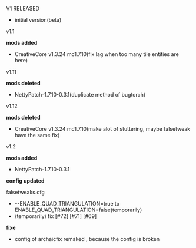 V1 RELEASED

* initial version(beta)

v1.1

**mods added**

* CreativeCore v1.3.24 mc1.7.10(fix lag when too many tile entities are here)

v1.11

**mods deleted**

* NettyPatch-1.7.10-0.3.1(duplicate method of bugtorch)

v1.12

**mods deleted**

* CreativeCore v1.3.24 mc1.7.10(make alot of stuttering, maybe falsetweak have the same fix)

v1.2

**mods added**

* NettyPatch-1.7.10-0.3.1

**config updated**

falsetweaks.cfg

* --ENABLE_QUAD_TRIANGULATION=true to ENABLE_QUAD_TRIANGULATION=false(temporarily)
* (temporarily) fix [#72] [#71] [#69]

**fixe**

* config of archaicfix remaked , because the config is broken
